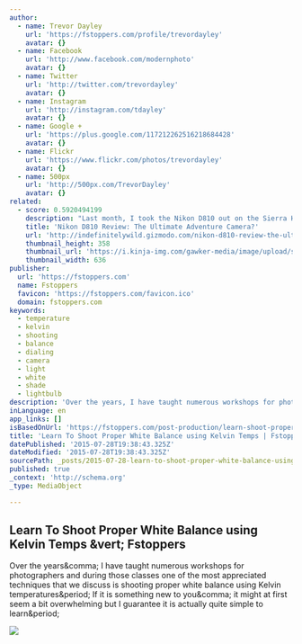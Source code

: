 ```yaml
---
author:
  - name: Trevor Dayley
    url: 'https://fstoppers.com/profile/trevordayley'
    avatar: {}
  - name: Facebook
    url: 'http://www.facebook.com/modernphoto'
    avatar: {}
  - name: Twitter
    url: 'http://twitter.com/trevordayley'
    avatar: {}
  - name: Instagram
    url: 'http://instagram.com/tdayley'
    avatar: {}
  - name: Google +
    url: 'https://plus.google.com/117212262516218684428'
    avatar: {}
  - name: Flickr
    url: 'https://www.flickr.com/photos/trevordayley'
    avatar: {}
  - name: 500px
    url: 'http://500px.com/TrevorDayley'
    avatar: {}
related:
  - score: 0.5920494199
    description: "Last month, I took the Nikon D810 out on the Sierra High Route - one of the toughest adventures around. It got dirty, wet, and constantly banged around. Here's how it performed. Three years ago, my roommate bought a D800E. I've always shot Canon, but he let me borrow his Nikon for a couple of shoots."
    title: 'Nikon D810 Review: The Ultimate Adventure Camera?'
    url: 'http://indefinitelywild.gizmodo.com/nikon-d810-review-the-ultimate-adventure-camera-1720304051'
    thumbnail_height: 358
    thumbnail_url: 'https://i.kinja-img.com/gawker-media/image/upload/s--HUMXs9W4--/c_fill,fl_progressive,g_north,h_358,q_80,w_636/1359547536269425185.jpg'
    thumbnail_width: 636
publisher:
  url: 'https://fstoppers.com'
  name: Fstoppers
  favicon: 'https://fstoppers.com/favicon.ico'
  domain: fstoppers.com
keywords:
  - temperature
  - kelvin
  - shooting
  - balance
  - dialing
  - camera
  - light
  - white
  - shade
  - lightbulb
description: 'Over the years, I have taught numerous workshops for photographers and during those classes one of the most appreciated techniques that we discuss is shooting proper white balance using Kelvin temperatures. If it is something new to you, it might at first seem a bit overwhelming but I guarantee it is actually quite simple to learn.'
inLanguage: en
app_links: []
isBasedOnUrl: 'https://fstoppers.com/post-production/learn-shoot-proper-white-balance-using-kelvin-temps-3328'
title: 'Learn To Shoot Proper White Balance using Kelvin Temps | Fstoppers'
datePublished: '2015-07-28T19:38:43.325Z'
dateModified: '2015-07-28T19:38:43.325Z'
sourcePath: _posts/2015-07-28-learn-to-shoot-proper-white-balance-using-kelvin-temps-or-fst.md
published: true
_context: 'http://schema.org'
_type: MediaObject

---
```

<article style=""><h1>Learn To Shoot Proper White Balance using Kelvin Temps &amp;vert; Fstoppers</h1><p>Over the years&amp;comma; I have taught numerous workshops for photographers and during those classes one of the most appreciated techniques that we discuss is shooting proper white balance using Kelvin temperatures&amp;period; If it is something new to you&amp;comma; it might at first seem a bit overwhelming but I guarantee it is actually quite simple to learn&amp;period;</p><img src="https://d1w5usc88actyi.cloudfront.net/wp-content/uploads/2013/05/Fstoppers-White-Balance-Shooting-in-Kevin-1.jpg" /></article>